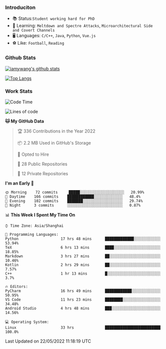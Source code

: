 ### Introduciton

- 📚 Status:`Student working hard for PhD`
- 🔎 Learning: `Meltdown and Spectre Attacks`, `Microarchitectural Side and Covert Channels`
- 🖥️ Languages: `C/C++`, `Java`, `Python`, `Vue.js`
- ⚽ Like: `Football`, `Reading`

### Github Stats

[![iamywang's github stats](https://github-readme-stats.vercel.app/api?username=iamywang&count_private=true&show_icons=true)]()

[![Top Langs](https://github-readme-stats.vercel.app/api/top-langs/?username=iamywang&layout=compact)]()

### Work Stats

<!--START_SECTION:waka-->
![Code Time](http://img.shields.io/badge/Code%20Time-347%20hrs%2058%20mins-blue)

![Lines of code](https://img.shields.io/badge/From%20Hello%20World%20I%27ve%20Written--40%20Thousand%20lines%20of%20code-blue)

**🐱 My GitHub Data** 

> 🏆 336 Contributions in the Year 2022
 > 
> 📦 2.2 MB Used in GitHub's Storage 
 > 
> 💼 Opted to Hire
 > 
> 📜 28 Public Repositories 
 > 
> 🔑 12 Private Repositories  
 > 
**I'm an Early 🐤** 

```text
🌞 Morning    72 commits     █████░░░░░░░░░░░░░░░░░░░░   20.99% 
🌆 Daytime    166 commits    ████████████░░░░░░░░░░░░░   48.4% 
🌃 Evening    102 commits    ███████░░░░░░░░░░░░░░░░░░   29.74% 
🌙 Night      3 commits      ░░░░░░░░░░░░░░░░░░░░░░░░░   0.87%

```


📊 **This Week I Spent My Time On** 

```text
⌚︎ Time Zone: Asia/Shanghai

💬 Programming Languages: 
Python                   17 hrs 48 mins      █████████████░░░░░░░░░░░░   53.94% 
TeX                      6 hrs 13 mins       ████░░░░░░░░░░░░░░░░░░░░░   18.85% 
Markdown                 3 hrs 27 mins       ██░░░░░░░░░░░░░░░░░░░░░░░   10.46% 
Kotlin                   2 hrs 29 mins       ██░░░░░░░░░░░░░░░░░░░░░░░   7.57% 
C++                      1 hr 13 mins        █░░░░░░░░░░░░░░░░░░░░░░░░   3.7%

🔥 Editors: 
PyCharm                  16 hrs 49 mins      ████████████░░░░░░░░░░░░░   50.95% 
VS Code                  11 hrs 23 mins      ████████░░░░░░░░░░░░░░░░░   34.48% 
Android Studio           4 hrs 48 mins       ███░░░░░░░░░░░░░░░░░░░░░░   14.56%

💻 Operating System: 
Linux                    33 hrs              █████████████████████████   100.0%

```


 Last Updated on 22/05/2022 11:18:19 UTC
<!--END_SECTION:waka-->
